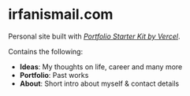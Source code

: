 # irfanismail.com

Personal site built with [_Portfolio Starter Kit by Vercel_](https://github.com/vercel/nextjs-portfolio-starter).

Contains the following:

- **Ideas**: My thoughts on life, career and many more
- **Portfolio**: Past works
- **About**: Short intro about myself & contact details
